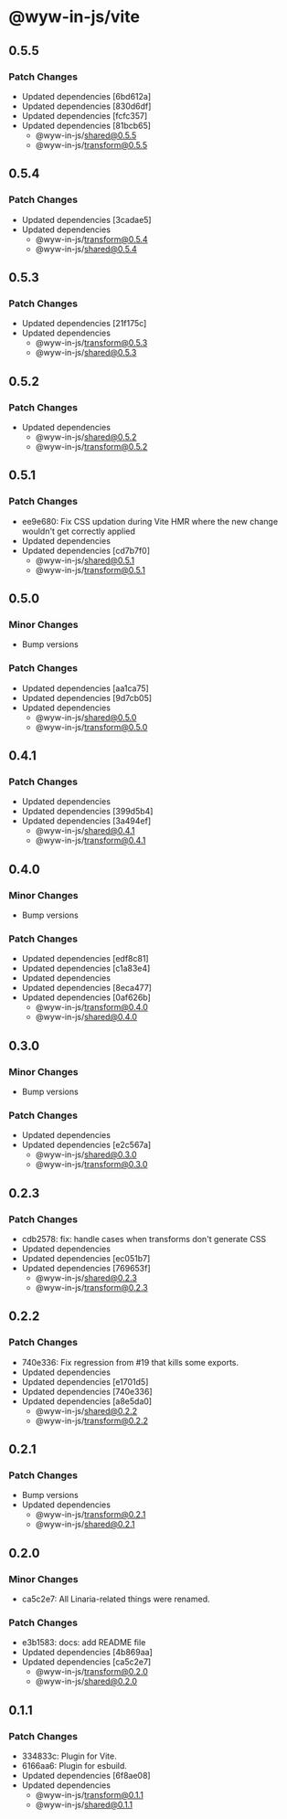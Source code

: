 # @wyw-in-js/vite

## 0.5.5

### Patch Changes

- Updated dependencies [6bd612a]
- Updated dependencies [830d6df]
- Updated dependencies [fcfc357]
- Updated dependencies [81bcb65]
  - @wyw-in-js/shared@0.5.5
  - @wyw-in-js/transform@0.5.5

## 0.5.4

### Patch Changes

- Updated dependencies [3cadae5]
- Updated dependencies
  - @wyw-in-js/transform@0.5.4
  - @wyw-in-js/shared@0.5.4

## 0.5.3

### Patch Changes

- Updated dependencies [21f175c]
- Updated dependencies
  - @wyw-in-js/transform@0.5.3
  - @wyw-in-js/shared@0.5.3

## 0.5.2

### Patch Changes

- Updated dependencies
  - @wyw-in-js/shared@0.5.2
  - @wyw-in-js/transform@0.5.2

## 0.5.1

### Patch Changes

- ee9e680: Fix CSS updation during Vite HMR where the new change wouldn't get correctly applied
- Updated dependencies
- Updated dependencies [cd7b7f0]
  - @wyw-in-js/shared@0.5.1
  - @wyw-in-js/transform@0.5.1

## 0.5.0

### Minor Changes

- Bump versions

### Patch Changes

- Updated dependencies [aa1ca75]
- Updated dependencies [9d7cb05]
- Updated dependencies
  - @wyw-in-js/shared@0.5.0
  - @wyw-in-js/transform@0.5.0

## 0.4.1

### Patch Changes

- Updated dependencies
- Updated dependencies [399d5b4]
- Updated dependencies [3a494ef]
  - @wyw-in-js/shared@0.4.1
  - @wyw-in-js/transform@0.4.1

## 0.4.0

### Minor Changes

- Bump versions

### Patch Changes

- Updated dependencies [edf8c81]
- Updated dependencies [c1a83e4]
- Updated dependencies
- Updated dependencies [8eca477]
- Updated dependencies [0af626b]
  - @wyw-in-js/transform@0.4.0
  - @wyw-in-js/shared@0.4.0

## 0.3.0

### Minor Changes

- Bump versions

### Patch Changes

- Updated dependencies
- Updated dependencies [e2c567a]
  - @wyw-in-js/shared@0.3.0
  - @wyw-in-js/transform@0.3.0

## 0.2.3

### Patch Changes

- cdb2578: fix: handle cases when transforms don't generate CSS
- Updated dependencies
- Updated dependencies [ec051b7]
- Updated dependencies [769653f]
  - @wyw-in-js/shared@0.2.3
  - @wyw-in-js/transform@0.2.3

## 0.2.2

### Patch Changes

- 740e336: Fix regression from #19 that kills some exports.
- Updated dependencies
- Updated dependencies [e1701d5]
- Updated dependencies [740e336]
- Updated dependencies [a8e5da0]
  - @wyw-in-js/shared@0.2.2
  - @wyw-in-js/transform@0.2.2

## 0.2.1

### Patch Changes

- Bump versions
- Updated dependencies
  - @wyw-in-js/transform@0.2.1
  - @wyw-in-js/shared@0.2.1

## 0.2.0

### Minor Changes

- ca5c2e7: All Linaria-related things were renamed.

### Patch Changes

- e3b1583: docs: add README file
- Updated dependencies [4b869aa]
- Updated dependencies [ca5c2e7]
  - @wyw-in-js/transform@0.2.0
  - @wyw-in-js/shared@0.2.0

## 0.1.1

### Patch Changes

- 334833c: Plugin for Vite.
- 6166aa6: Plugin for esbuild.
- Updated dependencies [6f8ae08]
- Updated dependencies
  - @wyw-in-js/transform@0.1.1
  - @wyw-in-js/shared@0.1.1
